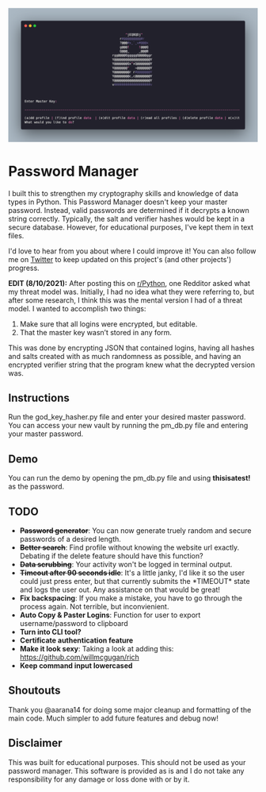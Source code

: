 ![DIY Password Manager Screenshot](banner.png)

# Password Manager
I built this to strengthen my cryptography skills and knowledge of data types in Python. This Password Manager doesn't keep your master password. Instead, valid passwords are determined if it decrypts a known string correctly. Typically, the salt and verifier hashes would be kept in a secure database. However, for educational purposes, I've kept them in text files. 

I'd love to hear from you about where I could improve it! You can also follow me on [Twitter](https://twitter.com/MarkDMcKinney) to keep updated on this project's (and other projects') progress.

**EDIT (8/10/2021):** After posting this on [r/Python](https://www.reddit.com/r/Python/comments/p22p35/i_made_a_password_manager_for_the_terminal_let_me/), one Redditor asked what my threat model was. Initially, I had no idea what they were referring to, but after some research, I think this was the mental version I had of a threat model. I wanted to accomplish two things:

1. Make sure that all logins were encrypted, but editable.
2. That the master key wasn’t stored in any form.

This was done by encrypting JSON that contained logins, having all hashes and salts created with as much randomness as possible, and having an encrypted verifier string that the program knew what the decrypted version was.

## Instructions
Run the god_key_hasher.py file and enter your desired master password. You can access your new vault by running the pm_db.py file and entering your master password.

## Demo
You can run the demo by opening the pm_db.py file and using **thisisatest!** as the password.

## TODO
- ~~**Password generator**~~: You can now generate truely random and secure passwords of a desired length.
- ~~**Better search**~~: Find profile without knowing the website url exactly. Debating if the delete feature should have this function?
- ~~**Data scrubbing**~~: Your activity won't be logged in terminal output.
- ~~**Timeout after 90 seconds idle**~~: It's a little janky, I'd like it so the user could just press enter, but that currently submits the \*TIMEOUT\* state and logs the user out. Any assistance on that would be great!
- **Fix backspacing**: If you make a mistake, you have to go through the process again. Not terrible, but inconvienient.
- **Auto Copy & Paster Logins**: Function for user to export username/password to clipboard
- **Turn into CLI tool?**
- **Certificate authentication feature**
- **Make it look sexy**: Taking a look at adding this: https://github.com/willmcgugan/rich
- **Keep command input lowercased**

## Shoutouts
Thank you @aarana14 for doing some major cleanup and formatting of the main code. Much simpler to add future features and debug now!

## Disclaimer
This was built for educational purposes. This should not be used as your password manager. This software is provided as is and I do not take any responsibility for any damage or loss done with or by it.
